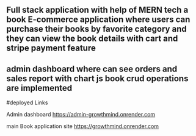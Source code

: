 ## Full stack application with help of MERN tech a book E-commerce application where users can purchase their books by favorite category and they can view the book details with cart and stripe payment feature
## admin dashboard where can see orders and sales report with chart js book crud operations are implemented


#deployed Links 

Admin dashboard
https://admin-growthmind.onrender.com

main Book application site
https://growthmind.onrender.com
